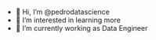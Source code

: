 - 👋 Hi, I’m @pedrodatascience
- 👀 I’m interested in learning more
- 🌱 I’m currently working as Data Engineer


<!---
pedrodatascience/pedrodatascience is a ✨ special ✨ repository because its `README.md` (this file) appears on your GitHub profile.
You can click the Preview link to take a look at your changes.
--->
